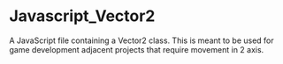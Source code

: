 # Javascript_Vector2
A JavaScript file containing a Vector2 class. This is meant to be used for game development adjacent projects that require movement in 2 axis.
